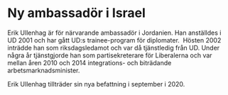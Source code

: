 # Ny ambassadör i Israel

Erik Ullenhag är för närvarande ambassadör i Jordanien. Han anställdes i UD 2001 och har gått UD:s trainee-program för diplomater.  Hösten 2002 inträdde han som riksdagsledamot och var då tjänstledig från UD. Under några år tjänstgjorde han som partisekreterare för Liberalerna och var mellan åren 2010 och 2014 integrations- och biträdande arbetsmarknadsminister.

Erik Ullenhag tillträder sin nya befattning i september i 2020.

